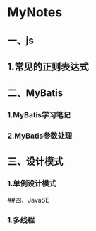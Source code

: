 # MyNotes

## 一、js

## 1.常见的正则表达式

## 二、MyBatis

### 1.MyBatis学习笔记

### 2.MyBatis参数处理

## 三、设计模式

### 1.单例设计模式

##四、JavaSE

### 1.多线程

